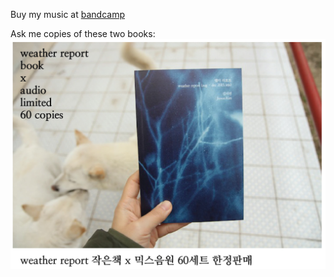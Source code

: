 Buy my music at [bandcamp](https://11ep.bandcamp.com)<br>

Ask me copies of these two books:<br>
<img src="../img/weatherreport_bookaudio.png"><br><br>



